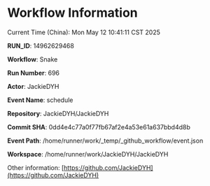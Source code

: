 # Workflow Information

Current Time (China): Mon May 12 10:41:11 CST 2025  

**RUN_ID**: 14962629468  

**Workflow**: Snake  

**Run Number**: 696  

**Actor**: JackieDYH  

**Event Name**: schedule  

**Repository**: JackieDYH/JackieDYH  

**Commit SHA**: 0dd4e4c77a0f77fb67af2e4a53e61a637bbd4d8b  

**Event Path**: /home/runner/work/_temp/_github_workflow/event.json  

**Workspace**: /home/runner/work/JackieDYH/JackieDYH  

Other information: [https://github.com/JackieDYH](https://github.com/JackieDYH)
